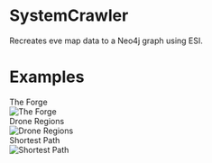 # SystemCrawler
Recreates eve map data to a Neo4j graph using ESI.
# Examples
The Forge    
![The Forge](http://i.imgur.com/X6bZBJo.png)    
Drone Regions    
![Drone Regions](http://i.imgur.com/fqjqDO5.png)    
Shortest Path    
![Shortest Path](http://i.imgur.com/qbuXIaG.png)
